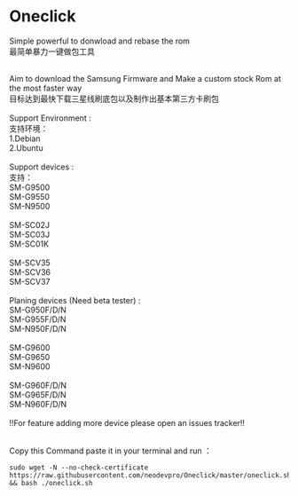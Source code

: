 # Oneclick
Simple powerful to donwload and rebase the rom</br>
最简单暴力一键做包工具</br>
</br>

Aim to download the Samsung Firmware and Make a custom stock Rom at the most faster way</br>
目标达到最快下载三星线刷底包以及制作出基本第三方卡刷包</br>
</br>
Support Environment :</br>
支持环境：</br>
1.Debian</br>
2.Ubuntu</br>
</br>
Support devices :</br>
支持：</br>
SM-G9500</br>
SM-G9550</br>
SM-N9500</br>
</br>
SM-SC02J</br>
SM-SC03J</br>
SM-SC01K</br>
</br>
SM-SCV35</br>
SM-SCV36</br>
SM-SCV37</br>
</br>
Planing devices (Need beta tester) :</br>
SM-G950F/D/N</br>
SM-G955F/D/N</br>
SM-N950F/D/N</br>
</br>
SM-G9600</br>
SM-G9650</br>
SM-N9600</br>
</br>
SM-G960F/D/N</br>
SM-G965F/D/N</br>
SM-N960F/D/N</br>
</br>
!!For feature adding more device please open an issues tracker!!</br>
</br>

Copy this Command paste it in your terminal and run ：</br>
```
sudo wget -N --no-check-certificate https://raw.githubusercontent.com/neodevpro/Oneclick/master/oneclick.sh && bash ./oneclick.sh
```
